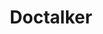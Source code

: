 ---
title: Doctalker
emoji: 😍
colorFrom: purple
colorTo: purple
sdk: gradio
sdk_version: 3.1.7
app_file: app.py
pinned: false
---